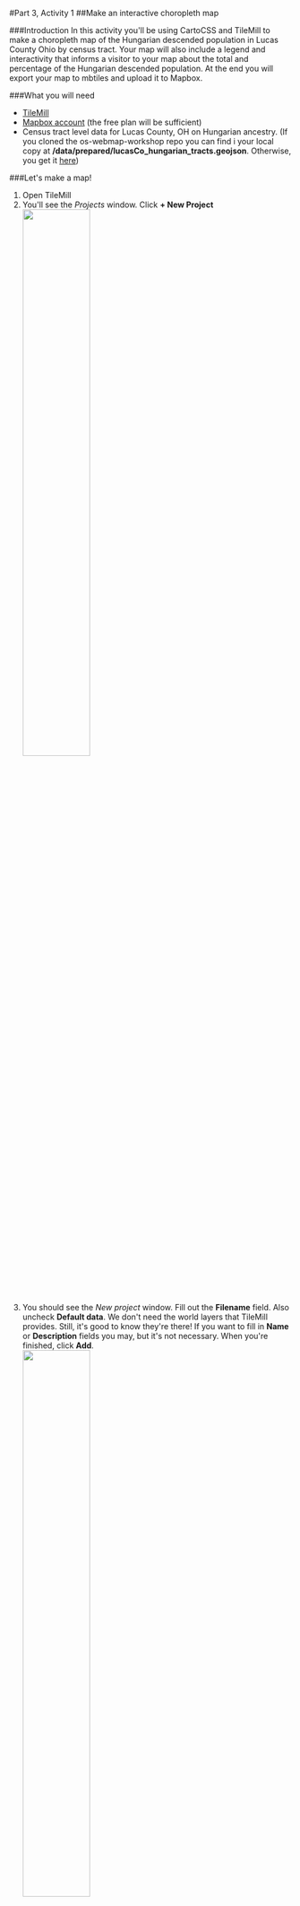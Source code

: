 #Part 3, Activity 1
##Make an interactive choropleth map

###Introduction
In this activity you'll be using CartoCSS and TileMill to make a choropleth map of the Hungarian descended population in Lucas County Ohio by census tract. Your map will also include a legend and interactivity that informs a visitor to your map about the total and percentage of the Hungarian descended population. At the end you will export your map to mbtiles and upload it to Mapbox.

###What you will need
- [TileMill](https://www.mapbox.com/tilemill/)
- [Mapbox account](https://www.mapbox.com/signup/) (the free plan will be sufficient)
- Census tract level data for Lucas County, OH on Hungarian ancestry. (If you cloned the os-webmap-workshop repo you can find i your local copy at **/data/prepared/lucasCo_hungarian_tracts.geojson**. Otherwise, you get it [here](https://raw.githubusercontent.com/maptastik/os-webmap-workshop/gh-pages/data/prepared/lucasCo_hungarian_tracts.geojson))

###Let's make a map!
1. Open TileMill
2. You'll see the *Projects* window. Click  **+ New Project**<br /><img src="https://maptastik.github.com/os-webmap-workshop/images/tm-projects1.png" width=50% />
3. You should see the *New project* window. Fill out the **Filename** field. Also uncheck **Default data**. We don't need the world layers that TileMill provides. Still, it's good to know they're there! If you want to fill in **Name** or **Description** fields you may, but it's not necessary. When you're finished, click **Add**.<br /><img src="https://maptastik.github.com/os-webmap-workshop/images/tm-projects2.png" width=50% />
4. In the *Projects* window, select the project you just made.
5. TileMill will open up your project. It has by default added a light blue background to your project. That's not a layer of data! It's just a style for the space you'll be putting your data into!<br /><img src="https://maptastik.github.com/os-webmap-workshop/images/tm-map1.png" width=50% />
6. Go ahead and just delete the default CartoCSS:<br/>`Map {
  background-color: #b8dee6;
}`
7. You should see a gridded background. That means you have no actual background anymore. That's good! It will allow us to eventually add our map on top of other maps.
8. Let's add our data. In the bottom-left corner of your window you should see a vertical stack of four buttons. Each one opens up a lot of TileMill's functionality, but we're most concerned with getting our data into TileMill. As such, click the bottom-most button.<br /><img src="https://maptastik.github.com/os-webmap-workshop/images/tm-map2.PNG" width=10%/>
9. This will open up a little *Layers* window. Since we haven't added anything to our project, there aren't any layers shown. Let's change that! Click **+ Add Layer** <br /><img src="https://maptastik.github.com/os-webmap-workshop/images/tm-map3.PNG" width=100% />
10. You should see the *Add Layer* window. Fill in the **ID** field with a short name for the layer. You can name it whatever you want, but it's helpful to name your layer something that describes what it is. (I opted for *tracts*). Select lucasCo&#95;hungarian&#95;tracts.geojson dataset wherever you have it saved. Leave everything else as it is and click **Save &amp; Style**<br /><img src="https://maptastik.github.com/os-webmap-workshop/images/tm-map4.PNG" width=100% />
11. Alright! You've loaded in your data. You'll see some default cartoCSS for our tracts layers has been loaded into the style.mss pane on the right. Also note that in the bottom-left in the *Layers* window, we now have our tracts layer listed. You may initially not be able to the actual map of our tracts. In the *Layers* window, to the right of #tracts is a magnifying glass icon. Click that and the view will zoom to our tracts<br /><img src="https://maptastik.github.com/os-webmap-workshop/images/tm-map5.png" width=100% />
12. 
